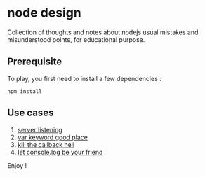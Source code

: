 # node design

Collection of thoughts and notes about nodejs usual mistakes and misunderstood points, for educational purpose.

## Prerequisite

To play, you first need to install a few dependencies :

```
npm install
```

## Use cases

1. [server listening](server-listening.md)
2. [var keyword good place](var.md)
3. [kill the callback hell](callback-hell.md)
4. [let console.log be your friend](console.md)

Enjoy !